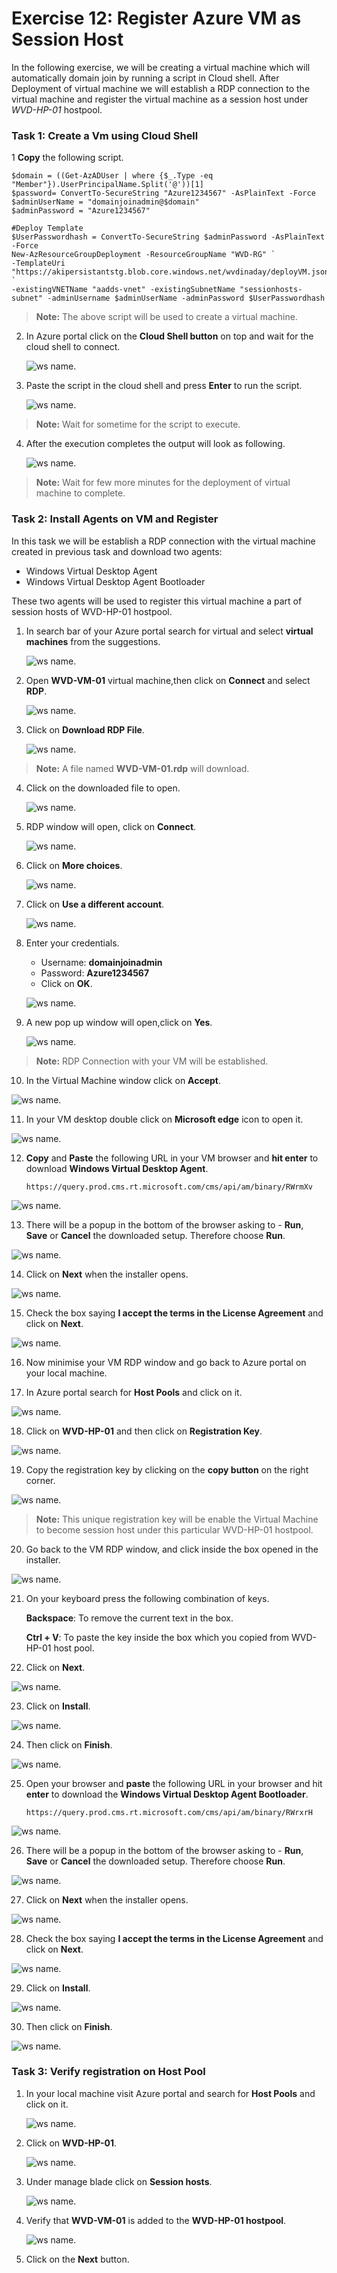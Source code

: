# Exercise 12: Register Azure VM as Session Host

In the following exercise, we will be creating a virtual machine which will automatically domain join by running a script in Cloud shell.
After Deployment of virtual machine we will establish a RDP connection to the virtual machine and register the virtual machine as a session host under *WVD-HP-01* hostpool.


### **Task 1: Create a Vm using Cloud Shell**

1 **Copy** the following script.

    $domain = ((Get-AzADUser | where {$_.Type -eq "Member"}).UserPrincipalName.Split('@'))[1]
    $password= ConvertTo-SecureString "Azure1234567" -AsPlainText -Force
    $adminUserName = "domainjoinadmin@$domain"
    $adminPassword = "Azure1234567"

    #Deploy Template
    $UserPasswordhash = ConvertTo-SecureString $adminPassword -AsPlainText -Force
    New-AzResourceGroupDeployment -ResourceGroupName "WVD-RG" `
    -TemplateUri "https://akipersistantstg.blob.core.windows.net/wvdinaday/deployVM.json" `
    -existingVNETName "aadds-vnet" -existingSubnetName "sessionhosts-subnet" -adminUsername $adminUserName -adminPassword $UserPasswordhash

       
>**Note:** The above script will be used to create a virtual machine.


2. In Azure portal click on the **Cloud Shell button** on top and wait for the cloud shell to connect.

   ![ws name.](media/a105.png)


3. Paste the script in the cloud shell and press **Enter** to run the script.

   ![ws name.](media/wvd54.png)
   
>**Note:** Wait for sometime for the script to execute.
   
4. After the execution completes the output will look as following.

   ![ws name.](media/wvd55.png)

>**Note:** Wait for few more minutes for the deployment of virtual machine to complete.


### **Task 2: Install Agents on VM and Register**

In this task we will be establish a RDP connection with the virtual machine created in previous task and download two agents:

  - Windows Virtual Desktop Agent
  - Windows Virtual Desktop Agent Bootloader
  
These two agents will be used to register this virtual machine a part of session hosts of WVD-HP-01 hostpool.

1. In search bar of your Azure portal search for virtual and select **virtual machines** from the suggestions.

   ![ws name.](media/a67.png)
   
2. Open **WVD-VM-01** virtual machine,then click on **Connect** and select **RDP**.

   ![ws name.](media/a81.png)
   
  
3. Click on **Download RDP File**.

   ![ws name.](media/a82.png)
   
>**Note:** A file named **WVD-VM-01.rdp** will download.
  
4. Click on the downloaded file to open.

   ![ws name.](media/197.png)
   
   
5. RDP window will open, click on **Connect**.

   ![ws name.](media/a89.png)
   
   
6. Click on **More choices**.

   ![ws name.](media/a100.png)
   
   
7. Click on **Use a different account**.

   ![ws name.](media/a101.png)
   
   
8. Enter your credentials.
   
     - Username: **domainjoinadmin**   
     - Password: **Azure1234567**
     - Click on **OK**.
   
   ![ws name.](media/a92.png)

   
9. A new pop up window will open,click on **Yes**.
 
   ![ws name.](media/202.png)
    
>**Note:** RDP Connection with your VM will be established.
    
    
10. In the Virtual Machine window click on **Accept**.
 
   ![ws name.](media/203.png)
   
11. In your VM desktop double click on **Microsoft edge** icon to open it.
 
   ![ws name.](media/204.png)
   
12. **Copy** and **Paste** the following URL in your VM browser and **hit enter** to download **Windows Virtual Desktop Agent**.
 
        https://query.prod.cms.rt.microsoft.com/cms/api/am/binary/RWrmXv
 
   ![ws name.](media/205.png)
    
   
13. There will be a popup in the bottom of the browser asking to - **Run**, **Save** or **Cancel** the downloaded setup. Therefore choose **Run**.
 
   ![ws name.](media/a114.png)

14. Click on **Next** when the installer opens. 

   ![ws name.](media/207.png)
        
15. Check the box saying **I accept the terms in the License Agreement** and click on **Next**.

   ![ws name.](media/208.png)
    
16. Now minimise your VM RDP window and go back to Azure portal on your local machine.


17. In Azure portal search for **Host Pools** and click on it.

   ![ws name.](media/a93.png)
   
18. Click on **WVD-HP-01** and then click on **Registration Key**.
 
   ![ws name.](media/a94.png)
   
19. Copy the registration key by clicking on the **copy button** on the right corner.

   ![ws name.](media/a95.png)
    
>**Note:** This unique registration key will be enable the Virtual Machine to become session host under this particular WVD-HP-01 hostpool.
    
20. Go back to the VM RDP window, and click inside the box opened in the installer.

   ![ws name.](media/213.png)
     

21. On your keyboard press the following combination of keys.

    **Backspace**: To remove the current text in the box.
    
    **Ctrl + V**: To paste the key inside the box which you copied from WVD-HP-01 host pool.
    
22. Click on **Next**.

   ![ws name.](media/214.png)
     
23. Click on **Install**.

   ![ws name.](media/215.png)
    
24. Then click on **Finish**.

   ![ws name.](media/216.png)   
    
25. Open your browser and **paste** the following URL in your browser and hit **enter** to download the  **Windows Virtual Desktop Agent Bootloader**.

    ```https://query.prod.cms.rt.microsoft.com/cms/api/am/binary/RWrxrH ```      

   ![ws name.](media/217.png)
 
26. There will be a popup in the bottom of the browser asking to - **Run**, **Save** or **Cancel** the downloaded setup. Therefore choose **Run**.

   ![ws name.](media/218.png)
    
27. Click on **Next** when the installer opens.

   ![ws name.](media/219.png)
   
28. Check the box saying **I accept the terms in the License Agreement** and click on **Next**.

   ![ws name.](media/220.png)
   
29. Click on **Install**.

   ![ws name.](media/221.png)
    
    
30. Then click on **Finish**.

   ![ws name.](media/222.png)
    
  
  
### **Task 3: Verify registration on Host Pool**


1. In your local machine visit Azure portal and search for **Host Pools** and click on it.

   ![ws name.](media/w5.png)



2. Click on **WVD-HP-01**.

   ![ws name.](media/224.png)
    
    
3. Under manage blade click on **Session hosts**.

   ![ws name.](media/225.png)
    
    
  
4. Verify that **WVD-VM-01** is added to the **WVD-HP-01 hostpool**.

   ![ws name.](media/226.png) 

5. Click on the **Next** button.
